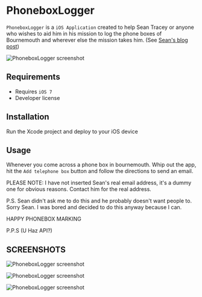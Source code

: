 # PhoneboxLogger

`PhoneboxLogger` is a `iOS Application` created to help Sean Tracey or anyone who wishes to aid him in his mission to log the phone boxes of Bournemouth and wherever else the mission takes him. (See [Sean's blog post](http://sean.mtracey.org/post/twilio-payphone-hack))



![PhoneboxLogger screenshot](http://cl.ly/image/021h3f3T1X24/iOS%20Simulator%20Screen%20shot%2016%20Jan%202014%2019.56.37.png "PhoneboxLogger  screenshot")

## Requirements

- Requires `iOS 7`
- Developer license

## Installation

Run the Xcode project and deploy to your iOS device

## Usage

Whenever you come across a phone box in bournemouth. Whip out the app, hit the `Add telephone box` button and follow the directions to send an email.

PLEASE NOTE: I have not inserted Sean's real email address, it's a dummy one for obvious reasons. Contact him for the real address.

P.S. Sean didn't ask me to do this and he probably doesn't want people to. Sorry Sean. I was bored and decided to do this anyway because I can.

HAPPY PHONEBOX MARKING

P.P.S (U Haz API?)

## SCREENSHOTS

![PhoneboxLogger screenshot](http://cl.ly/image/1M2X2u0f012x/iOS%20Simulator%20Screen%20shot%2016%20Jan%202014%2019.56.42.png "PhoneboxLogger  screenshot")

![PhoneboxLogger screenshot](http://cl.ly/image/3Q2J2X330b2s/iOS%20Simulator%20Screen%20shot%2016%20Jan%202014%2019.57.00.png "PhoneboxLogger  screenshot")

![PhoneboxLogger screenshot](http://cl.ly/image/3Y2w0k3Z473d/iOS%20Simulator%20Screen%20shot%2016%20Jan%202014%2019.57.08.png "PhoneboxLogger  screenshot")
